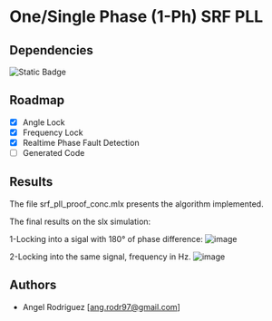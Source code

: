 # One/Single Phase (1-Ph)  SRF PLL

## Dependencies


![Static Badge](https://img.shields.io/badge/Matlab2023a-Requiered-red)

## Roadmap

- [x]  Angle Lock
- [x]  Frequency Lock
- [x]  Realtime Phase Fault Detection
- [ ]  Generated Code

## Results
The file srf_pll_proof_conc.mlx presents the algorithm implemented.

The final results on the slx simulation:

1-Locking into a sigal with 180° of phase difference:
![image](https://github.com/angrram/srf_pll/assets/128910194/72d0a278-2325-49f6-9900-62611ec65a71)

2-Locking into the same signal, frequency in Hz.
![image](https://github.com/angrram/srf_pll/assets/128910194/eb1925ee-ed76-481f-879d-67a4c5a72134)





## Authors

- Angel Rodriguez [ang.rodr97@gmail.com]
